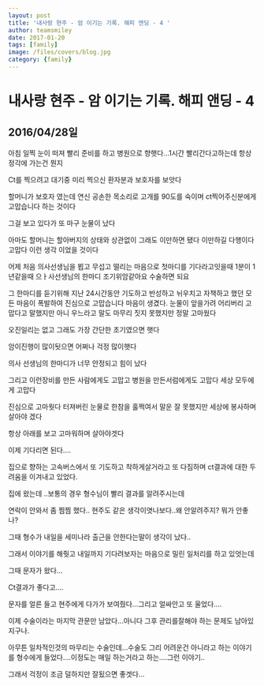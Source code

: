 ```yaml
---
layout: post
title: '내사랑 현주 - 암 이기는 기록. 해피 앤딩 - 4 ' 
author: teamsmiley 
date: 2017-01-20
tags: [family]
image: /files/covers/blog.jpg
category: {family}
---
```


# 내사랑 현주 - 암 이기는 기록. 해피 앤딩 - 4

## 2016/04/28일

아침 일찍 눈이 떠져 빨리 준비를 하고 병원으로 향햇다...1시간 빨리간다고하는데 항상 정각에 가는건 뭔지 

Ct를  찍으려고 대기중 미리 찍으신 환자분과 보호자를 보앗다

할머니가 보호자 였는데 연신 공손한 목소리로 고개를 90도를 숙이며 ct찍어주신분에게 고맙습니다 하는 것이다

그걸 보고 있다가  또 마구 눈물이 났다 

아마도 할머니는 할아버지의 상태와 상관없이 그래도 이만하면 됐다 이만하길 다행이다 고맙다 이런 생각 이었을 것이다

어제 처음 의사선생님을 뵙고 무섭고 떨리는 마음으로 첫마디를 기다라고잇을때 1분이 1년같을때 으ㅏ사선생님의 한마디 조기위암같아요 수술하면 되요 

그 한마디를 듣기위해 지난 24시간동안 기도하고 반성하고 뉘우치고 자책하고 했던 모든 마음이 폭발하여 진심으로 고맙습니다 마음이 생겼다. 눈물이 앞을가려 어리버리 고맙다고 말했지만 아니 우느라고 말도 마무리 짓지 못했지만 정말 고마웠다

오진일리는 없고  그래도 가장 간단한 초기였으면 햇다

암이진행이 많이됫으면 어쩌나 걱정 많이햇다

의사 선생님의 한마디가 너무 안정되고 힘이 났다

그리고 이런장비를 만든 사람에게도 고맙고 병원을 만든서럼에게도 고맙다 세상 모두에게 고맙다 

진심으로 고마웟다  터져버린 눈물로 한참을 훌쩍여서 말운 잘 못했지만 세상에 봉사하며 살아야 겠다

항상 아래를 보고 고마워하며 살아야겟다

이제 기다리면 된다….

집으로 향하는 고속버스에서 또 기도하고 착하게살거라고 또 다짐하며 ct결과에 대한 두려움을 이겨내고 있었다.

집에 왔는데 ..보통의 경우 형수님이 빨리 결과를 알려주시는데 

연락이 안와서 좀 찜찜 했다.. 현주도 같은 생각이엿나보다..왜 안알려주지? 뭐가 안좋나?

그때 형수가 내일을 세미나라 출근을 안한다는말이 생각이 났다..

그래서 이야기를 해줫고 내일까지 기다려보자는 마음으로 밀린 일처리를 하고 있엇는데 

그때 문자가 왔다…

Ct결과가 좋다고….

문자를 얼른 들고 현주에게 다가가 보여줬다...그리고 얼싸안고 또 울었다….

이제 수술이라는 마지막 관문만 남았다...아니다 그후 관리를잘해야 하는 문제도 남아있지구나.

아무튼 일차적인것의 마무리는 수술인데...수술도 그리 어려운건 아니라고 하는 이야기를 형수에게 들었다….이정도는 매일 하는거라고 하는….그런 이야기..


그래서 걱정이 조금 덜하지만 잘됬으면 좋겟다…